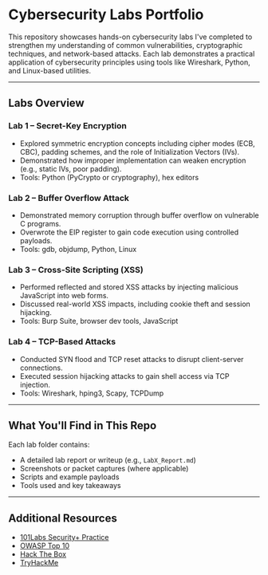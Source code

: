 # Cybersecurity Labs Portfolio

This repository showcases hands-on cybersecurity labs I've completed to strengthen my understanding of common vulnerabilities, cryptographic techniques, and network-based attacks. Each lab demonstrates a practical application of cybersecurity principles using tools like Wireshark, Python, and Linux-based utilities.

---

## Labs Overview

### Lab 1 – Secret-Key Encryption
- Explored symmetric encryption concepts including cipher modes (ECB, CBC), padding schemes, and the role of Initialization Vectors (IVs).
- Demonstrated how improper implementation can weaken encryption (e.g., static IVs, poor padding).
- Tools: Python (PyCrypto or cryptography), hex editors

### Lab 2 – Buffer Overflow Attack
- Demonstrated memory corruption through buffer overflow on vulnerable C programs.
- Overwrote the EIP register to gain code execution using controlled payloads.
- Tools: gdb, objdump, Python, Linux

### Lab 3 – Cross-Site Scripting (XSS)
- Performed reflected and stored XSS attacks by injecting malicious JavaScript into web forms.
- Discussed real-world XSS impacts, including cookie theft and session hijacking.
- Tools: Burp Suite, browser dev tools, JavaScript

### Lab 4 – TCP-Based Attacks
- Conducted SYN flood and TCP reset attacks to disrupt client-server connections.
- Executed session hijacking attacks to gain shell access via TCP injection.
- Tools: Wireshark, hping3, Scapy, TCPDump

---

## What You'll Find in This Repo
Each lab folder contains:
- A detailed lab report or writeup (e.g., `LabX_Report.md`)
- Screenshots or packet captures (where applicable)
- Scripts and example payloads
- Tools used and key takeaways

---

## Additional Resources
- [101Labs Security+ Practice](https://www.101labs.net/comptia-security/)
- [OWASP Top 10](https://owasp.org/www-project-top-ten/)
- [Hack The Box](https://www.hackthebox.com/)
- [TryHackMe](https://tryhackme.com/)
